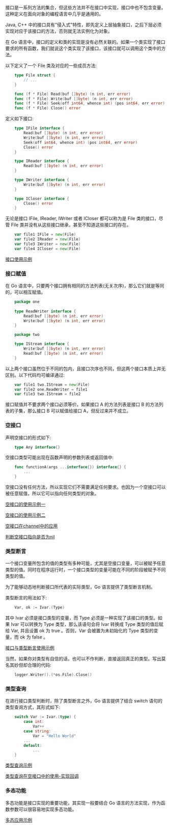 
接口是一系列方法的集合，但这些方法并不在接口中实现，接口中也不包含变量。这种定义在面向对象的编程语言中几乎是通用的。

Java, C++ 中的接口具有"侵入式"特性，即先定义上层抽象接口，之后下层必须实现对应于该接口的方法，否则就无法实例化为对象。

在 Go 语言中，接口的定义和类的实现是没有必然关联的。如果一个类实现了接口要求的所有函数，我们就说这个类实现了该接口，该接口就可以调用这个类中的方法。

以下定义了一个 File 类及对应的一些成员方法:
```go
    type File struct {
        // ...
    }

    func (f * File) Read(buf []byte) (n int, err error)
    func (f * File) Write(buf []byte) (n int, err error)
    func (f * File) Seek(off int64, whence int) (pos int64, err error)
    func (f * File) Close() error
```

定义如下接口:
```go
    type IFile interface {
        Read(buf []byte) (n int, err error)
        Write(buf []byte) (n int, err error)
        Seek(off int64, whence int) (pos int64, err error)
        Close() error
    }

    type IReader interface {
        Read(buf []byte) (n int, err error)
    }

    type IWriter interface {
        Write(buf []byte) (n int, err error)
    }

    type ICloser interface {
        Close() error
    }
```
无论是接口 IFile, IReader, IWriter 或者 ICloser 都可以称为是 File 类的接口，尽管 File 类并没有从这些接口继承，甚至不知道这些接口的存在。
```go
    var file1 IFile = new(File)
    var file2 IReader = new(File)
    var file3 IWriter = new(File)
    var file4 ICloser = new(File)
```

[接口使用示例](t/05_interface_use.go)


### 接口赋值

在 Go 语言中，只要两个接口拥有相同的方法列表(无关次序)，那么它们就是等同的，可以相互赋值。

```go
    package one
    
    type ReadWriter interface {
        Read(buf []byte) (n int, err error)
        Write(buf []byte) (n int, err error)
    }

    package two

    type IStream interface {
        Write(buf []byte) (n int, err error)
        Read(buf []byte) (n int, err error)
    }
```
以上两个接口虽然位于不同的包内，且接口次序也不同，但这两个接口本质上并无区别。以下代码均可编译通过:
```go
    var file1 two.IStream = new(File)
    var file2 one.ReadWriter = file1
    var file3 two.IStream = file2
```

接口赋值并不要求两个接口必须等价。如果接口 A 的方法列表是接口 B 的方法列表的子集，那么接口 B 可以赋值给接口 A，但反过来并不成立。


### 空接口

声明空接口的形式如下:
```go
    type Any interface{}
```

空接口类型可能出现在函数声明的参数列表或返回值中:
```go
    func functionA(args ...interface{}) interface{} {
        ...
    }
```
空接口没有任何方法，所以实现它们不需要满足任何要求。也因为一个空接口可以被任意赋值，所以它可以指向任何类型的对象。

[空接口的使用示例一](t/05_interface_any_1.go)

[空接口的使用示例二](t/05_interface_any_2.go)

[空接口在channel中的应用](t/05_interface_msg.go)

[判断空接口指向是否为nil](t/05_interface_is_nil.go)


### 类型断言

一个接口变量所包含的值的类型有多种可能，尤其是空接口变量，可以被赋予任意类型的值。同时在程序运行时，一个接口类型的变量可能在不同的阶段被赋予不同类型的值。

为了能够动态地判断接口所代表的实际类型，Go 语言提供了类型断言机制。

类型断言的用法如下:
```go
    Var, ok := Ivar.(Type)
```
其中 Ivar 必须是接口类型的变量，而 Type 必须是一种实现了该接口的类型。如果 Ivar 可以转换为 Type 类型，那么该语句会将 Ivar 转换成 Type 类型的值后赋给 Var, 并且设置 ok 为 true 。否则，Var 会被置为未初始化的 Type 类型的变量，而 ok 为 false 。

[接口与类型断言使用示例](t/05_interface_type_assert.go)

当然，如果你对类型有自信的话，也可以不作判断，直接返回真正的类型。写出莫名其妙但却合理的代码:
```go
    logger.Writer().(*os.File).Close()
```


### 类型查询

在进行接口类型判断时，除了类型断言之外，Go 语言提供了结合 switch 语句的类型查询方式，其形式如下:
```go
    switch Var := Ivar.(type) {
        case int:
            Var++
        case string:
            Var = "Hello World"
        ...
        default:
            ...
    }
```

[类型查询示例](t/05_interface_type_query.go)

[类型查询在空接口中的使用-实现回调](t/05_interface_callback.go)


### 多态功能

多态功能是接口实现的重要功能，其实现一般要结合 Go 语言的方法实现，作为函数参数可以很容易地实现多态功能。

[多态应用示例](t/05_interface_dt.go)